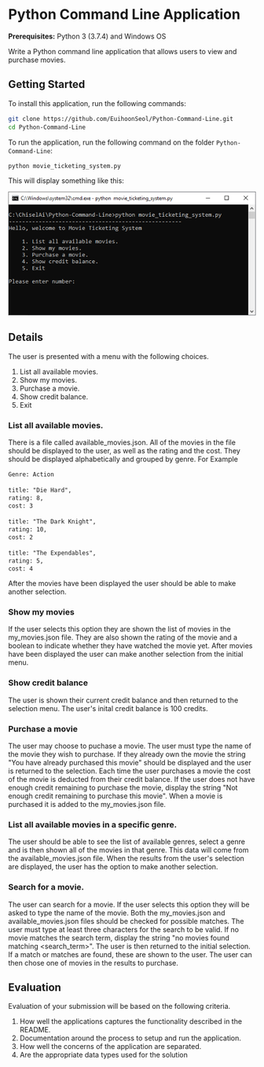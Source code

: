 # Python Command Line Application

**Prerequisites:** Python 3 (3.7.4) and Windows OS

Write a Python command line application that allows users to view and purchase movies.

## Getting Started

To install this application, run the following commands:

```bash
git clone https://github.com/EuihoonSeol/Python-Command-Line.git
cd Python-Command-Line
```

To run the application, run the following command on the folder `Python-Command-Line`:
 
```bash
python movie_ticketing_system.py
```

This will display something like this:

![A Python app](python-app.png)

## Details

The user is presented with a menu with the following choices.

1. List all available movies.
2. Show my movies.
3. Purchase a movie.
4. Show credit balance.
5. Exit

 
### List all available movies.
There is a file called available_movies.json. All of the movies in the file should be displayed to the user, as well as 
the rating and the cost. They should be displayed alphabetically and grouped by genre. 
For Example

    Genre: Action

    title: "Die Hard",
    rating: 8,
    cost: 3

    title: "The Dark Knight",
    rating: 10,
    cost: 2

    title: "The Expendables",
    rating: 5,
    cost: 4

After the movies have been displayed the user should be able to make another selection.

### Show my movies
If the user selects this option they are shown the list of movies in the my_movies.json file. They are also shown
the rating of the movie and a boolean to indicate whether they have watched the movie yet.
After movies have been displayed the user can make another selection from the initial menu.

### Show credit balance
The user is shown their current credit balance and then returned to the selection menu.
The user's inital credit balance is 100 credits. 

### Purchase a movie
The user may choose to puchase a movie. The user must type the name of the movie they wish to purchase. If they already own the movie
the string "You have already purchased this movie" should be displayed and the user is returned to the selection. 
Each time the user purchases a movie the cost of the movie is deducted from their credit balance.
If the user does not have enough credit remaining to purchase the movie, display the string "Not enough credit remaining to purchase this movie".
When a movie is purchased it is added to the my_movies.json file.

### List all available movies in a specific genre.
The user should be able to see the list of available genres, select a genre and is then shown all of the movies in that genre.
This data will come from the available_movies.json file. When the results from the user's selection are displayed, the user 
has the option to make another selection.

### Search for a movie.
The user can search for a movie. If the user selects this option they will be asked to type the name 
of the movie. Both the my_movies.json and available_movies.json files should be checked for possible matches. 
The user must type at least three characters for the search to be valid. If no movie matches the search term, 
display the string "no movies found matching <search_term>". The user is then returned to the initial selection.
If a match or matches are found, these are shown to the user. The user can then chose one of movies in the results to purchase.

## Evaluation
Evaluation of your submission will be based on the following criteria.

1. How well the applications captures the functionality described in the README.
2. Documentation around the process to setup and run the application.
3. How well the concerns of the application are separated.
4. Are the appropriate data types used for the solution

